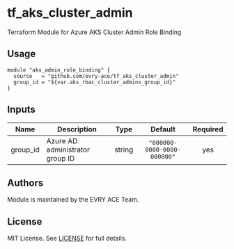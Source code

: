 # tf_aks_cluster_admin

Terraform Module for Azure AKS Cluster Admin Role Binding

## Usage

```hcl
module "aks_admin_role_binding" {
  source   = "github.com/evry-ace/tf_aks_cluster_admin"
  group_id = "${var.aks_rbac_cluster_admins_group_id}"
}
```

## Inputs

| Name | Description | Type | Default | Required |
|------|-------------|:----:|:-----:|:-----:|
| group\_id | Azure AD administrator group ID | string | `"000000-0000-0000-000000"` | yes |

## Authors

Module is maintained by the EVRY ACE Team.

## License

MIT License. See [LICENSE](./LICENSE) for full details.
